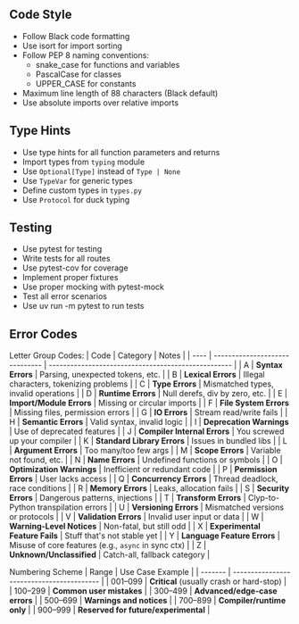 
## Code Style
- Follow Black code formatting
- Use isort for import sorting
- Follow PEP 8 naming conventions:
  - snake_case for functions and variables
  - PascalCase for classes
  - UPPER_CASE for constants
- Maximum line length of 88 characters (Black default)
- Use absolute imports over relative imports

## Type Hints
- Use type hints for all function parameters and returns
- Import types from `typing` module
- Use `Optional[Type]` instead of `Type | None`
- Use `TypeVar` for generic types
- Define custom types in `types.py`
- Use `Protocol` for duck typing

## Testing
- Use pytest for testing
- Write tests for all routes
- Use pytest-cov for coverage
- Implement proper fixtures
- Use proper mocking with pytest-mock
- Test all error scenarios
- Use uv run -m pytest to run tests

## Error Codes
Letter Group Codes:
| Code | Category                       | Notes                                               |
| ---- | ------------------------------ | --------------------------------------------------- |
| A    | **Syntax Errors**              | Parsing, unexpected tokens, etc.                    |
| B    | **Lexical Errors**             | Illegal characters, tokenizing problems             |
| C    | **Type Errors**                | Mismatched types, invalid operations                |
| D    | **Runtime Errors**             | Null derefs, div by zero, etc.                      |
| E    | **Import/Module Errors**       | Missing or circular imports                         |
| F    | **File System Errors**         | Missing files, permission errors                    |
| G    | **IO Errors**                  | Stream read/write fails                             |
| H    | **Semantic Errors**            | Valid syntax, invalid logic                         |
| I    | **Deprecation Warnings**       | Use of deprecated features                          |
| J    | **Compiler Internal Errors**   | You screwed up your compiler                        |
| K    | **Standard Library Errors**    | Issues in bundled libs                              |
| L    | **Argument Errors**            | Too many/too few args                               |
| M    | **Scope Errors**               | Variable not found, etc.                            |
| N    | **Name Errors**                | Undefined functions or symbols                      |
| O    | **Optimization Warnings**      | Inefficient or redundant code                       |
| P    | **Permission Errors**          | User lacks access                                   |
| Q    | **Concurrency Errors**         | Thread deadlock, race conditions                    |
| R    | **Memory Errors**              | Leaks, allocation fails                             |
| S    | **Security Errors**            | Dangerous patterns, injections                      |
| T    | **Transform Errors**           | Clyp-to-Python transpilation errors                 |
| U    | **Versioning Errors**          | Mismatched versions or protocols                    |
| V    | **Validation Errors**          | Invalid user input or data                          |
| W    | **Warning-Level Notices**      | Non-fatal, but still odd                            |
| X    | **Experimental Feature Fails** | Stuff that's not stable yet                         |
| Y    | **Language Feature Errors**    | Misuse of core features (e.g., `async` in sync ctx) |
| Z    | **Unknown/Unclassified**       | Catch-all, fallback category                        |

Numbering Scheme
| Range   | Use Case Example                          |
| ------- | ----------------------------------------- |
| 001–099 | **Critical** (usually crash or hard-stop) |
| 100–299 | **Common user mistakes**                  |
| 300–499 | **Advanced/edge-case errors**             |
| 500–699 | **Warnings and notices**                  |
| 700–899 | **Compiler/runtime only**                 |
| 900–999 | **Reserved for future/experimental**      |
